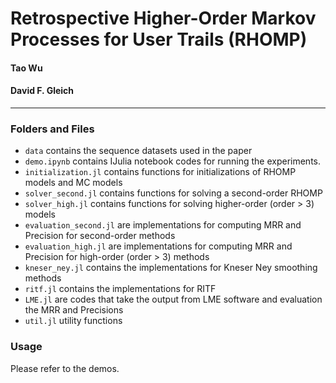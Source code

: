 # Retrospective Higher-Order Markov Processes for User Trails (RHOMP)

#### Tao Wu
#### David F. Gleich
------
### Folders and Files
* `data` contains the sequence datasets used in the paper
* `demo.ipynb` contains IJulia notebook codes for running the experiments.
* `initialization.jl` contains functions for initializations of RHOMP models and MC models
* `solver_second.jl` contains functions for solving a second-order RHOMP
* `solver_high.jl` contains functions for solving higher-order (order > 3) models
* `evaluation_second.jl` are implementations for computing MRR and Precision for second-order methods
* `evaluation_high.jl` are implementations for computing MRR and Precision for high-order (order > 3) methods
* `kneser_ney.jl` contains the implementations for Kneser Ney smoothing methods
* `ritf.jl` contains the implementations for RITF
* `LME.jl` are codes that take the output from LME software and evaluation the MRR and Precisions
* `util.jl` utility functions

### Usage
Please refer to the demos.